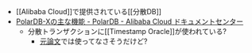 - [[Alibaba Cloud]]で提供されている[[分散DB]]
- [PolarDB-Xの主な機能 - PolarDB - Alibaba Cloud ドキュメントセンター](https://www.alibabacloud.com/help/ja/polardb/polardb-for-xscale/features-3)
	- 分散トランザクションに[[Timestamp Oracle]]が使われている?
		- [元論文](https://ieeexplore.ieee.org/abstract/document/9835438)では使ってなさそうだけど?
